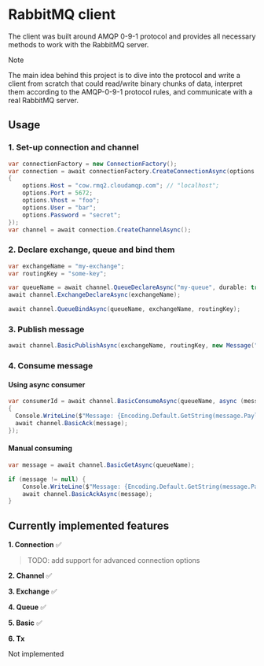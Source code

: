# RabbitMQ client
The client was built around AMQP 0-9-1 protocol and provides all necessary methods to work with the RabbitMQ server.
> [!NOTE]  
> The main idea behind this project is to dive into the protocol and write a client from scratch that could read/write binary chunks of data, interpret them according to the AMQP-0-9-1 protocol rules, and communicate with a real RabbitMQ server.

## Usage
### 1. Set-up connection and channel
```c#
var connectionFactory = new ConnectionFactory();
var connection = await connectionFactory.CreateConnectionAsync(options =>
{
    options.Host = "cow.rmq2.cloudamqp.com"; // "localhost";
    options.Port = 5672;
    options.Vhost = "foo";
    options.User = "bar";
    options.Password = "secret";
});
var channel = await connection.CreateChannelAsync();
```
### 2. Declare exchange, queue and bind them
```c#
var exchangeName = "my-exchange";
var routingKey = "some-key";

var queueName = await channel.QueueDeclareAsync("my-queue", durable: true);
await channel.ExchangeDeclareAsync(exchangeName);

await channel.QueueBindAsync(queueName, exchangeName, routingKey);
```
### 3. Publish message
```c#
await channel.BasicPublishAsync(exchangeName, routingKey, new Message("Hello from app!"u8.ToArray()));
```
### 4. Consume message
#### Using async consumer
```c#
var consumerId = await channel.BasicConsumeAsync(queueName, async (message) =>
{
  Console.WriteLine($"Message: {Encoding.Default.GetString(message.Payload.Content)}");
  await channel.BasicAck(message);
});
```
#### Manual consuming
```c#
var message = await channel.BasicGetAsync(queueName);

if (message != null) {
    Console.WriteLine($"Message: {Encoding.Default.GetString(message.Payload.Content)}");
    await channel.BasicAckAsync(message);
}
```

## Currently implemented features
**1. Connection** ✅
> TODO: add support for advanced connection options

**2. Channel** ✅

**3. Exchange** ✅

**4. Queue** ✅

**5. Basic** ✅

**6. Tx**

Not implemented


